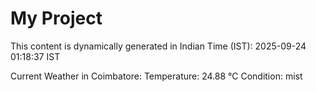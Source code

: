 # My Project

This content is dynamically generated in Indian Time (IST): 2025-09-24 01:18:37 IST


Current Weather in Coimbatore:
Temperature: 24.88 °C
Condition: mist
